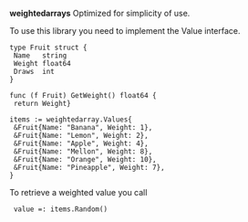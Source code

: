  **weightedarrays**
Optimized for simplicity of use.

To use this library you need to implement the Value interface.
```
type Fruit struct {  
 Name   string 
 Weight float64 
 Draws  int
}
   
func (f Fruit) GetWeight() float64 {  
 return Weight}  
 
items := weightedarray.Values{  
 &Fruit{Name: "Banana", Weight: 1}, 
 &Fruit{Name: "Lemon", Weight: 2}, 
 &Fruit{Name: "Apple", Weight: 4}, 
 &Fruit{Name: "Mellon", Weight: 8}, 
 &Fruit{Name: "Orange", Weight: 10}, 
 &Fruit{Name: "Pineapple", Weight: 7},
}
```

To retrieve a weighted value you call

```
 value =: items.Random()
```



